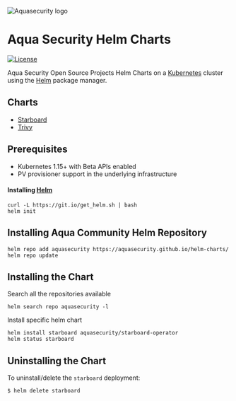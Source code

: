 ![Aquasecurity logo](https://avatars3.githubusercontent.com/u/12783832?s=200&v=4)
# Aqua Security Helm Charts

[![License][license-img]][license]

[license-img]: https://img.shields.io/badge/License-Apache%202.0-blue.svg
[license]: https://github.com/aquasecurity/helm-charts/blob/master/LICENSE

Aqua Security Open Source Projects Helm Charts on a [Kubernetes](https://kubernetes.io) cluster using the
[Helm](https://helm.sh) package manager.

## Charts

- [Starboard](https://github.com/aquasecurity/starboard/tree/main/deploy/helm)
- [Trivy](https://github.com/aquasecurity/trivy/tree/main/helm/trivy)

## Prerequisites

- Kubernetes 1.15+ with Beta APIs enabled
- PV provisioner support in the underlying infrastructure

#### Installing [Helm](https://helm.sh)

```
curl -L https://git.io/get_helm.sh | bash
helm init
```

## Installing Aqua Community Helm Repository

```
helm repo add aquasecurity https://aquasecurity.github.io/helm-charts/
helm repo update
```

## Installing the Chart

Search all the repositories available
```
helm search repo aquasecurity -l
```

Install specific helm chart
```
helm install starboard aquasecurity/starboard-operator
helm status starboard
```

## Uninstalling the Chart

To uninstall/delete the `starboard` deployment:

```
$ helm delete starboard
```